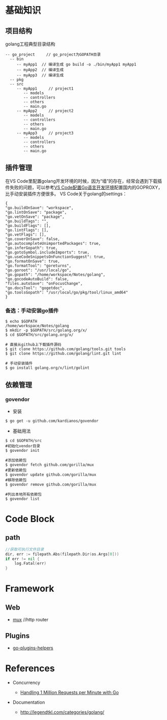 # 基础知识
## 项目结构
golang工程典型目录结构
```shell
-- go_project     // go_project为GOPATH目录
  -- bin
     -- myApp1  // 编译生成 go build -o ./bin/myApp1 myApp1
     -- myApp2  // 编译生成
     -- myApp3  // 编译生成
  -- pkg
  -- src
     -- myApp1     // project1
        -- models
        -- controllers
        -- others
        -- main.go 
     -- myApp2     // project2
        -- models
        -- controllers
        -- others
        -- main.go 
     -- myApp3     // project3
        -- models
        -- controllers
        -- others
        -- main.go 
```

## 插件管理
在VS Code里配置golang开发环境的时候，因为“墙”的存在，经常会遇到下载插件失败的问题，可以参考[VS Code配置Go语言开发环境](https://www.liwenzhou.com/posts/Go/00_go_in_vscode/?tdsourcetag=s_pcqq_aiomsg)配置国内的GOPROXY，比手动安装插件方便很多。
VS Code关于golang的settings：
```shell
{
"go.buildOnSave": "workspace",
"go.lintOnSave": "package",
"go.vetOnSave": "package",
"go.buildTags": "",
"go.buildFlags": [],
"go.lintFlags": [],
"go.vetFlags": [],
"go.coverOnSave": false,
"go.autocompleteUnimportedPackages": true,
"go.inferGopath": true,
"go.gotoSymbol.includeImports": true,  
"go.useCodeSnippetsOnFunctionSuggest": true,
"go.formatOnSave": true,
"go.formatTool": "goreturns",
"go.goroot": "/usr/local/go",
"go.gopath": "/home/workspace/Notes/golang",
"go.gocodeAutoBuild": false,
"files.autoSave": "onFocusChange",
"go.docsTool": "gogetdoc",
"go.toolsGopath": "/usr/local/go/pkg/tool/linux_amd64"
}
```

### 备选：手动安装go插件
```shell
$ echo $GOPATH
/home/workspace/Notes/golang
$ mkdir -p $GOPATH/src/golang.org/x/
$ cd $GOPATH/src/golang.org/x/

# 直接从github上下载插件源码
$ git clone https://github.com/golang/tools.git tools
$ git clone https://github.com/golang/lint.git lint

# 手动安装插件
$ go install golang.org/x/lint/golint
```

## 依赖管理
### govendor
* 安装
```shell
$ go get -u github.com/kardianos/govendor
```
* 基础用法
```shell
$ cd $GOPATH/src
#初始化vendor目录
$ govendor init 

#添加依赖包
$ govendor fetch github.com/gorilla/mux 
#更新依赖包
$ govendor update github.com/gorilla/mux
#移除依赖包
$ govendor remove github.com/gorilla/mux 

#列出本地所有依赖包
$ govendor list
```

# Code Block
## path
```go
//获取可执行文件目录
dir, err := filepath.Abs(filepath.Dir(os.Args[0]))
if err != nil {
    log.Fatal(err)
}
```


# Framework
## Web
* [mux](https://github.com/gorilla/mux) //http router

## Plugins
* [go-plugins-helpers](https://github.com/docker/go-plugins-helpers)

# References
* Concurrency
    * [Handling 1 Million Requests per Minute with Go](http://marcio.io/2015/07/handling-1-million-requests-per-minute-with-golang/) 

* Documentation
    * http://legendtkl.com/categories/golang/